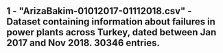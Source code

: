 ## 1 - "ArizaBakim-01012017-01112018.csv" - Dataset containing information about failures in power plants across Turkey, dated between Jan 2017 and Nov 2018. 30346 entries. 
